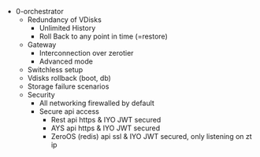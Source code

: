 - 0-orchestrator
  - Redundancy of VDisks
    - Unlimited History
    - Roll Back to any point in time (=restore)
  - Gateway 
    - Interconnection over zerotier
    - Advanced mode
  - Switchless setup
  - Vdisks rollback (boot, db)
  - Storage failure scenarios
  - Security
    - All networking firewalled by default
    - Secure api access
      - Rest api https & IYO JWT secured
      - AYS api https & IYO JWT secured
      - ZeroOS (redis) api ssl & IYO JWT secured, only listening on zt ip
